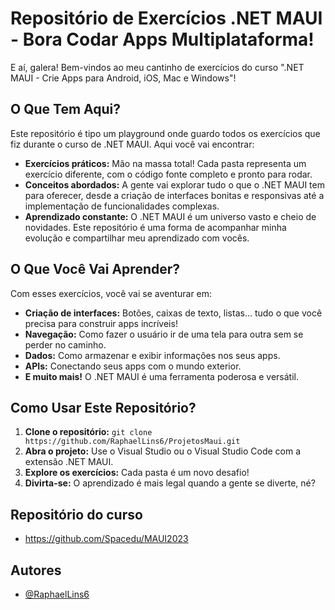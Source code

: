 ﻿# Repositório de Exercícios .NET MAUI - Bora Codar Apps Multiplataforma! 

E aí, galera!  Bem-vindos ao meu cantinho de exercícios do curso ".NET MAUI - Crie Apps para Android, iOS, Mac e Windows"! ️

## O Que Tem Aqui? 

Este repositório é tipo um playground onde guardo todos os exercícios que fiz durante o curso de .NET MAUI. Aqui você vai encontrar:

* **Exercícios práticos:** Mão na massa total! Cada pasta representa um exercício diferente, com o código fonte completo e pronto para rodar.
* **Conceitos abordados:** A gente vai explorar tudo o que o .NET MAUI tem para oferecer, desde a criação de interfaces bonitas e responsivas até a implementação de funcionalidades complexas.
* **Aprendizado constante:** O .NET MAUI é um universo vasto e cheio de novidades. Este repositório é uma forma de acompanhar minha evolução e compartilhar meu aprendizado com vocês.

## O Que Você Vai Aprender? 

Com esses exercícios, você vai se aventurar em:

* **Criação de interfaces:** Botões, caixas de texto, listas... tudo o que você precisa para construir apps incríveis!
* **Navegação:** Como fazer o usuário ir de uma tela para outra sem se perder no caminho.
* **Dados:** Como armazenar e exibir informações nos seus apps.
* **APIs:** Conectando seus apps com o mundo exterior.
* **E muito mais!** O .NET MAUI é uma ferramenta poderosa e versátil.

## Como Usar Este Repositório? ️

1.  **Clone o repositório:** `git clone https://github.com/RaphaelLins6/ProjetosMaui.git`
2.  **Abra o projeto:** Use o Visual Studio ou o Visual Studio Code com a extensão .NET MAUI.
3.  **Explore os exercícios:** Cada pasta é um novo desafio!
4.  **Divirta-se:** O aprendizado é mais legal quando a gente se diverte, né?

## Repositório do curso

- https://github.com/Spacedu/MAUI2023
## Autores

- [@RaphaelLins6](https://www.github.com/RaphaelLins6) 
